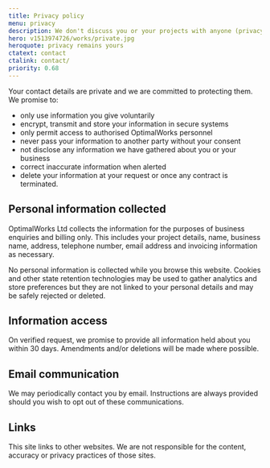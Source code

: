 ```yaml
---
title: Privacy policy
menu: privacy
description: We don't discuss you or your projects with anyone (privacy policy and GDPR).
hero: v1513974726/works/private.jpg
heroquote: privacy remains yours
ctatext: contact
ctalink: contact/
priority: 0.68
---
```


Your contact details are private and we are committed to protecting them. We promise to:

* only use information you give voluntarily
* encrypt, transmit and store your information in secure systems
* only permit access to authorised OptimalWorks personnel
* never pass your information to another party without your consent
* not disclose any information we have gathered about you or your business
* correct inaccurate information when alerted
* delete your information at your request or once any contract is terminated.

## Personal information collected
OptimalWorks Ltd collects the information for the purposes of business enquiries and billing only. This includes your project details, name, business name, address, telephone number, email address and invoicing information as necessary.

No personal information is collected while you browse this website. Cookies and other state retention technologies may be used to gather analytics and store preferences but they are not linked to your personal details and may be safely rejected or deleted.

## Information access
On verified request, we promise to provide all information held about you within 30 days. Amendments and/or deletions will be made where possible.

## Email communication
We may periodically contact you by email. Instructions are always provided should you wish to opt out of these communications.

## Links
This site links to other websites. We are not responsible for the content, accuracy or privacy practices of those sites.

